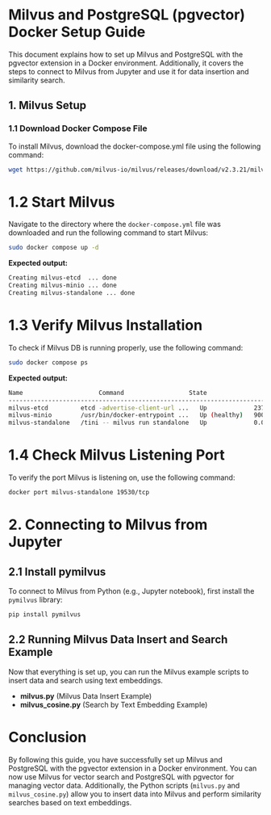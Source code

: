 # Milvus and PostgreSQL (pgvector) Docker Setup Guide

This document explains how to set up Milvus and PostgreSQL with the pgvector extension in a Docker environment. Additionally, it covers the steps to connect to Milvus from Jupyter and use it for data insertion and similarity search.

## 1. Milvus Setup

### 1.1 Download Docker Compose File
To install Milvus, download the docker-compose.yml file using the following command:

```bash
wget https://github.com/milvus-io/milvus/releases/download/v2.3.21/milvus-standalone-docker-compose.yml -O docker-compose.yml
```

# 1.2 Start Milvus
Navigate to the directory where the `docker-compose.yml` file was downloaded and run the following command to start Milvus:

```bash
sudo docker compose up -d
```

**Expected output:**

```bash
Creating milvus-etcd  ... done
Creating milvus-minio ... done
Creating milvus-standalone ... done
```

# 1.3 Verify Milvus Installation
To check if Milvus DB is running properly, use the following command:

```bash
sudo docker compose ps
```

**Expected output:**

```bash
Name                     Command                  State                            Ports
--------------------------------------------------------------------------------------------------------------------
milvus-etcd         etcd -advertise-client-url ...   Up             2379/tcp, 2380/tcp
milvus-minio        /usr/bin/docker-entrypoint ...   Up (healthy)   9000/tcp
milvus-standalone   /tini -- milvus run standalone   Up             0.0.0.0:19530->19530/tcp, 0.0.0.0
```

# 1.4 Check Milvus Listening Port
To verify the port Milvus is listening on, use the following command:

```bash
docker port milvus-standalone 19530/tcp
```

# 2. Connecting to Milvus from Jupyter

## 2.1 Install pymilvus
To connect to Milvus from Python (e.g., Jupyter notebook), first install the `pymilvus` library:

```bash
pip install pymilvus
```

## 2.2 Running Milvus Data Insert and Search Example
Now that everything is set up, you can run the Milvus example scripts to insert data and search using text embeddings.

- **milvus.py** (Milvus Data Insert Example)
- **milvus_cosine.py** (Search by Text Embedding Example)

# Conclusion
By following this guide, you have successfully set up Milvus and PostgreSQL with the pgvector extension in a Docker environment. You can now use Milvus for vector search and PostgreSQL with pgvector for managing vector data. Additionally, the Python scripts (`milvus.py` and `milvus_cosine.py`) allow you to insert data into Milvus and perform similarity searches based on text embeddings.

